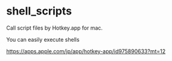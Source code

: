 # shell_scripts
Call script files by Hotkey.app for mac.


You can easily execute shells 

https://apps.apple.com/jp/app/hotkey-app/id975890633?mt=12
